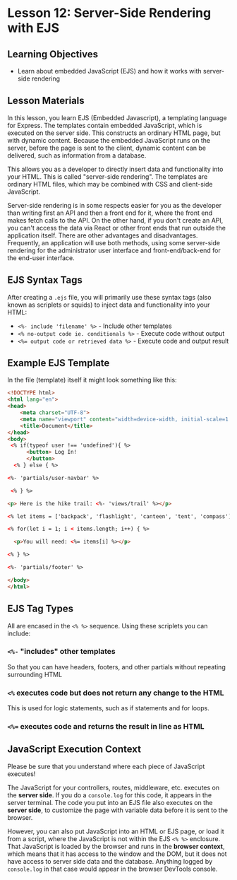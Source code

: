 # Lesson 12: Server-Side Rendering with EJS

## Learning Objectives
- Learn about embedded JavaScript (EJS) and how it works with server-side rendering

## Lesson Materials

In this lesson, you learn EJS (Embedded Javascript), a templating language for Express. The templates contain embedded JavaScript, which is executed on the server side. This constructs an ordinary HTML page, but with dynamic content. Because the embedded JavaScript runs on the server, before the page is sent to the client, dynamic content can be delivered, such as information from a database.

This allows you as a developer to directly insert data and functionality into your HTML. This is called "server-side rendering". The templates are ordinary HTML files, which may be combined with CSS and client-side JavaScript.

Server-side rendering is in some respects easier for you as the developer than writing first an API and then a front end for it, where the front end makes fetch calls to the API. On the other hand, if you don't create an API, you can't access the data via React or other front ends that run outside the application itself. There are other advantages and disadvantages. Frequently, an application will use both methods, using some server-side rendering for the administrator user interface and front-end/back-end for the end-user interface.

## EJS Syntax Tags

After creating a `.ejs` file, you will primarily use these syntax tags (also known as scriplets or squids) to inject data and functionality into your HTML:

- `<%- include 'filename' %>` - Include other templates
- `<% no-output code ie. conditionals %>` - Execute code without output
- `<%= output code or retrieved data %>` - Execute code and output result

## Example EJS Template

In the file (template) itself it might look something like this:

```html
<!DOCTYPE html>
<html lang="en">
<head>
    <meta charset="UTF-8">
    <meta name="viewport" content="width=device-width, initial-scale=1.0">
    <title>Document</title>
</head>
<body>
 <% if(typeof user !== 'undefined'){ %>
      <button> Log In!
      </button>
  <% } else { %>

<%- 'partials/user-navbar' %>

 <% } %>

<p> Here is the hike trail: <%- 'views/trail' %></p>

<% let items = ['backpack', 'flashlight', 'canteen', 'tent', 'compass'] %>

<% for(let i = 1; i < items.length; i++) { %>

  <p>You will need: <%= items[i] %></p>

<% } %>

<%- 'partials/footer' %>

</body>
</html>
```

## EJS Tag Types

All are encased in the `<% %>` sequence. Using these scriplets you can include:

### `<%-` "includes" other templates
So that you can have headers, footers, and other partials without repeating surrounding HTML

### `<%` executes code but does not return any change to the HTML
This is used for logic statements, such as if statements and for loops.

### `<%=` executes code and returns the result in line as HTML

## JavaScript Execution Context

Please be sure that you understand where each piece of JavaScript executes!

The JavaScript for your controllers, routes, middleware, etc. executes on the **server side**. If you do a `console.log` for this code, it appears in the server terminal. The code you put into an EJS file also executes on the **server side**, to customize the page with variable data before it is sent to the browser.

However, you can also put JavaScript into an HTML or EJS page, or load it from a script, where the JavaScript is not within the EJS `<% %>` enclosure. That JavaScript is loaded by the browser and runs in the **browser context**, which means that it has access to the window and the DOM, but it does not have access to server side data and the database. Anything logged by `console.log` in that case would appear in the browser DevTools console.